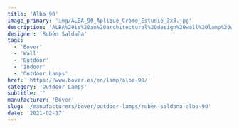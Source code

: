 ```yaml
---
title: 'Alba 90'
image_primary: 'img/ALBA_90_Aplique_Cromo_Estudio_3x3.jpg'
description: 'ALBA%20is%20an%20architectural%20design%20wall%20lamp%20with%20frontal%20structure%20made%20of%A0aluminum%20or%20wood.%20Alba%20is%20especially%20suitable%20to%20project%20light%20over%20elements%A0requiring%20direct%20and%20uniform%20light.%20Includes%20polycarbonate%20opal%20bottom%A0diffuser.%0A%0A%0A%0A%0A%0ALa%20opci%F3n%20dimable%20est%E1%20disponible.'
designer: 'Rubén Saldaña'
tags:
  - 'Bover'
  - 'Wall'
  - 'Outdoor'
  - 'Indoor'
  - 'Outdoor Lamps'
href: 'https://www.bover.es/en/lamp/alba-90/'
category: 'Outdoor Lamps'
subtitle: ''
manufacturer: 'Bover'
slug: '/manufacturers/bover/outdoor-lamps/ruben-saldana-alba-90'
date: '2021-02-17'
---
```

